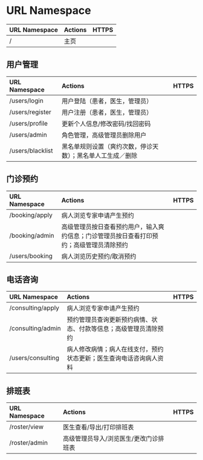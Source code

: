 

# URL Namespace #

| **URL Namespace** | **Actions** | **HTTPS** |
|:------------------|:------------|:----------|
| / | 主页 |  |

## 用户管理 ##

| **URL Namespace** | **Actions** | **HTTPS** |
|:------------------|:------------|:----------|
| /users/login | 用户登陆（患者，医生，管理员） |  |
| /users/register | 用户注册（患者，医生，管理员） |  |
| /users/profile | 更新个人信息/修改密码/找回密码 |  |
| /users/admin | 角色管理，高级管理员删除用户 |  |
| /users/blacklist | 黑名单规则设置（爽约次数，停诊天数）；黑名单人工生成／删除 |  |


## 门诊预约 ##

| **URL Namespace** | **Actions** | **HTTPS** |
|:------------------|:------------|:----------|
| /booking/apply | 病人浏览专家申请产生预约 |  |
| /booking/admin | 高级管理员按日查看预约用户，输入爽约信息；门诊管理员按日查看打印预约；高级管理员清除预约 |  |
| /users/booking | 病人浏览历史预约/取消预约 |  |

## 电话咨询 ##

| **URL Namespace** | **Actions** | **HTTPS** |
|:------------------|:------------|:----------|
| /consulting/apply | 病人浏览专家申请产生预约 |  |
| /consulting/admin | 预约管理员查询更新预约病情、状态、付款等信息；高级管理员清除预约 |  |
| /users/consulting| 病人修改病情；病人在线支付，预约状态更新；医生查询电话咨询病人资料 |  |

## 排班表 ##

| **URL Namespace** | **Actions** | **HTTPS** |
|:------------------|:------------|:----------|
| /roster/view | 医生查看/导出/打印排班表 |  |
| /roster/admin | 高级管理员导入/浏览医生/更改门诊排班表 |  |